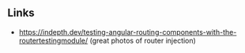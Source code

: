 ## Links

- https://indepth.dev/testing-angular-routing-components-with-the-routertestingmodule/ (great photos of router injection)
